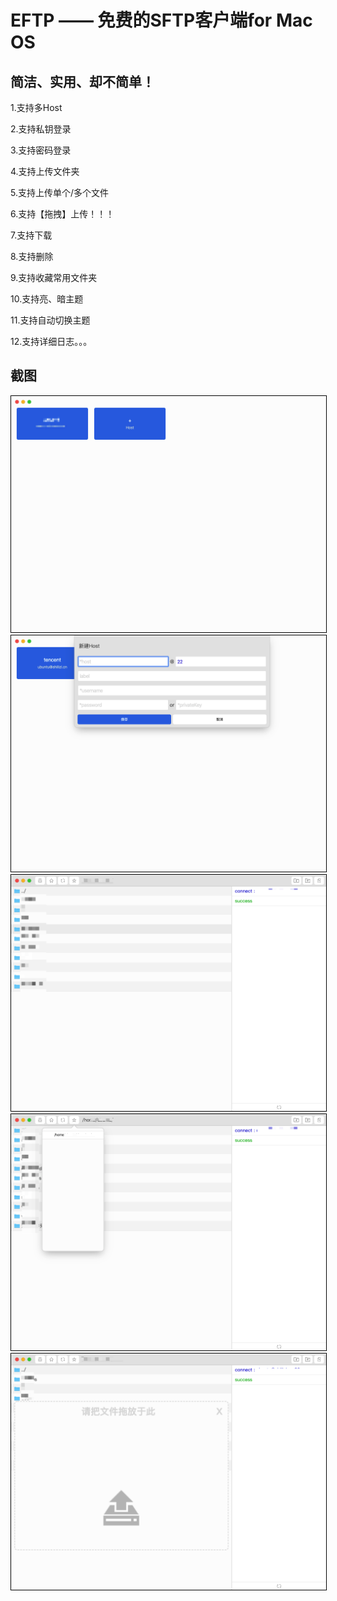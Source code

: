 # EFTP —— 免费的SFTP客户端for Mac OS
## 简洁、实用、却不简单！

1.支持多Host

2.支持私钥登录

3.支持密码登录

4.支持上传文件夹

5.支持上传单个/多个文件

6.支持【拖拽】上传！！！

7.支持下载

8.支持删除

9.支持收藏常用文件夹

10.支持亮、暗主题

11.支持自动切换主题

12.支持详细日志。。。

## 截图

<img src="cap_imgs/cap_1.png" style="border:1px solid #000">

<img src="cap_imgs/cap_2.png" style="border:1px solid #000">

<img src="cap_imgs/cap_3.png" style="border:1px solid #000">

<img src="cap_imgs/cap_4.png" style="border:1px solid #000">

<img src="cap_imgs/cap_5.png" style="border:1px solid #000">